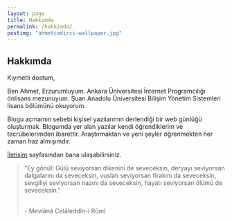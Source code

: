 ```yaml
---
layout: page
title: Hakkımda
permalink: /hakkimda/
postimg: "ahmetcadirci-wallpaper.jpg"
---
```


## Hakkımda

Kıymetli dostum,

Ben Ahmet, Erzurumluyum. Ankara Üniversitesi İnternet Programcılığı önlisans mezunuyum. Şuan Anadolu Üniversitesi Bilişim Yönetim Sistemleri lisans bölümünü okuyorum.  

Blogu açmamın sebebi kişisel yazılarımın derlendiği bir web günlüğü oluşturmak. Blogumda yer alan yazılar kendi öğrendiklerim ve tecrübelerimden ibarettir. Araştırmaktan ve yeni şeyler öğrenmekten her zaman haz almışımdır.
 
[İletişim](https://ahmetcadirci.com.tr/iletisim/) sayfasından bana ulaşabilirsiniz. 

<blockquote class="blockquote__alternative">
    "Ey gönül! Gülü seviyorsan dikenini de seveceksin, deryayı seviyorsan dalgalarını da seveceksin, vuslatı seviyorsan firakını da seveceksin, sevgiliyi seviyorsan nazını da seveceksin, hayatı seviyorsan ölümü de seveceksin."
    <p><br>- Mevlânâ Celâleddîn-i Rûmî</p>
</blockquote>